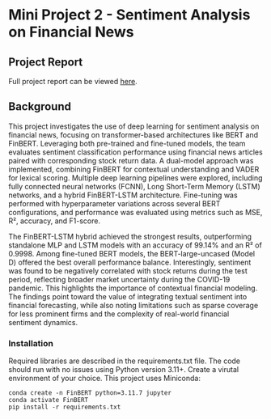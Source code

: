 # Mini Project 2 - Sentiment Analysis on Financial News

## Project Report

Full project report can be viewed [here](https://github.com/KidQuant/FA690MiniProject2/blob/e52cc675121d4c2e5780d6c91fa38afce5c1af94/Mini%20Project%202%20-%20Financial%20News%20Sentiment%20Analysis.pdf).

## Background

This project investigates the use of deep learning for sentiment analysis on financial news, focusing on transformer-based architectures like BERT and FinBERT. Leveraging both pre-trained and fine-tuned models, the team evaluates sentiment classification performance using financial news articles paired with corresponding stock return data. A dual-model approach was implemented, combining FinBERT for contextual understanding and VADER for lexical scoring. Multiple deep learning pipelines were explored, including fully connected neural networks (FCNN), Long Short-Term Memory (LSTM) networks, and a hybrid FinBERT-LSTM architecture. Fine-tuning was performed with hyperparameter variations across several BERT configurations, and performance was evaluated using metrics such as MSE, R², accuracy, and F1-score.

The FinBERT-LSTM hybrid achieved the strongest results, outperforming standalone MLP and LSTM models with an accuracy of 99.14% and an R² of 0.9998. Among fine-tuned BERT models, the BERT-large-uncased (Model D) offered the best overall performance balance. Interestingly, sentiment was found to be negatively correlated with stock returns during the test period, reflecting broader market uncertainty during the COVID-19 pandemic. This highlights the importance of contextual financial modeling. The findings point toward the value of integrating textual sentiment into financial forecasting, while also noting limitations such as sparse coverage for less prominent firms and the complexity of real-world financial sentiment dynamics.


### Installation

Required libraries are described in the requirements.txt file. The code should run with no issues using Python version 3.11+. Create a virutal environment of your choice. This project uses Miniconda:

```
conda create -n FinBERT python=3.11.7 jupyter
conda activate FinBERT
pip install -r requirements.txt
```